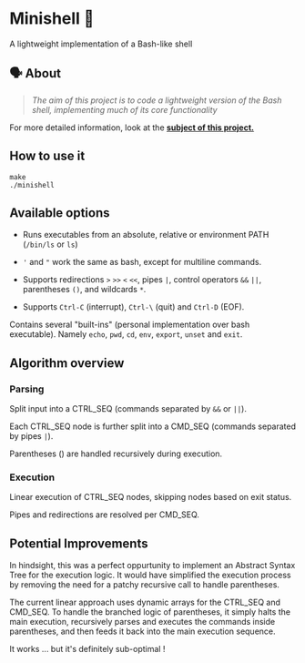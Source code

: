 # Minishell 🐚
A lightweight implementation of a Bash-like shell

## 🗣️ About

> _The aim of this project is to code a lightweight version of the Bash shell, implementing much of its core functionality_

For more detailed information, look at the [**subject of this project.**](https://github.com/edenjamsalem/minishell/blob/master/subject.pdf)


## How to use it

```
make
./minishell
```


## Available options

- Runs executables from an absolute, relative or environment PATH (``/bin/ls`` or ``ls``) 

- ``'`` and ``"`` work the same as bash, except for multiline commands.

- Supports redirections ``>`` ``>>`` ``<`` ``<<``, pipes ``|``, control operators ``&&`` ``||``, parentheses ``()``, and wildcards ``*``.

- Supports ``Ctrl-C`` (interrupt), ``Ctrl-\`` (quit) and ``Ctrl-D`` (EOF).

Contains several "built-ins" (personal implementation over bash executable). Namely ``echo``, ``pwd``, ``cd``, ``env``, ``export``, ``unset`` and ``exit``.


## Algorithm overview

### Parsing

Split input into a CTRL_SEQ (commands separated by ``&&`` or ``||``).

Each CTRL_SEQ node is further split into a CMD_SEQ (commands separated by pipes ``|``).

Parentheses () are handled recursively during execution.

### Execution

Linear execution of CTRL_SEQ nodes, skipping nodes based on exit status.

Pipes and redirections are resolved per CMD_SEQ.


## Potential Improvements

In hindsight, this was a perfect oppurtunity to implement an Abstract Syntax Tree for the execution logic. It would have simplified the execution process by removing the need for a patchy recursive call to handle parentheses. 

The current linear approach uses dynamic arrays for the CTRL_SEQ and CMD_SEQ. To handle the branched logic of parentheses, it simply halts the main execution, recursively parses and executes the commands inside parentheses, and then feeds it back into the main execution sequence.

It works ... but it's definitely sub-optimal !
